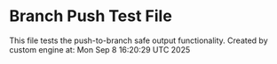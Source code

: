 # Branch Push Test File
This file tests the push-to-branch safe output functionality.
Created by custom engine at: Mon Sep  8 16:20:29 UTC 2025
